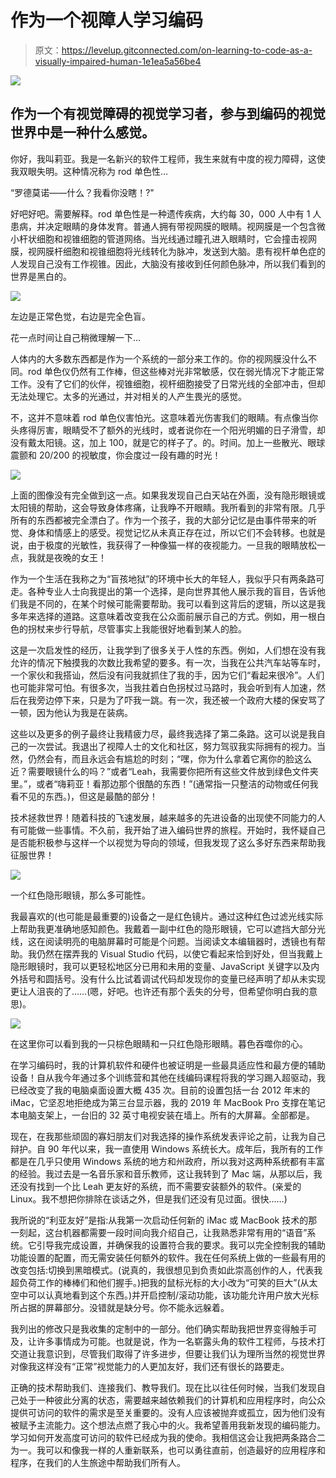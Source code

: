 # 作为一个视障人学习编码

> 原文：<https://levelup.gitconnected.com/on-learning-to-code-as-a-visually-impaired-human-1e1ea5a56be4>

![](img/d1bdd4924d87a9c07f602d8318012966.png)

## 作为一个有视觉障碍的视觉学习者，参与到编码的视觉世界中是一种什么感觉。

你好，我叫莉亚。我是一名新兴的软件工程师，我生来就有中度的视力障碍，这使我双眼失明。这种情况称为 rod 单色性…

“罗德莫诺——什么？我看你没瞎！?"

好吧好吧。需要解释。rod 单色性是一种遗传疾病，大约每 30，000 人中有 1 人患病，并决定眼睛的身体发育。普通人拥有带视网膜的眼睛。视网膜是一个包含微小杆状细胞和视锥细胞的管道网络。当光线通过瞳孔进入眼睛时，它会撞击视网膜，视网膜杆细胞和视锥细胞将光线转化为脉冲，发送到大脑。患有视杆单色症的人发现自己没有工作视锥。因此，大脑没有接收到任何颜色脉冲，所以我们看到的世界是黑白的。

![](img/6e407628c1d970bfdcfb49bb407a7ecd.png)

左边是正常色觉，右边是完全色盲。

花一点时间让自己稍微理解一下…

人体内的大多数东西都是作为一个系统的一部分来工作的。你的视网膜没什么不同。rod 单色仪仍然有工作棒，但这些棒对光非常敏感，仅在弱光情况下才能正常工作。没有了它们的伙伴，视锥细胞，视杆细胞接受了日常光线的全部冲击，但却无法处理它。太多的光通过，并对相关的人产生畏光的感觉。

不，这并不意味着 rod 单色仪害怕光。这意味着光伤害我们的眼睛。有点像当你头疼得厉害，眼睛受不了额外的光线时，或者说你在一个阳光明媚的日子滑雪，却没有戴太阳镜。这，加上 100，就是它的样子了。的。时间。加上一些散光、眼球震颤和 20/200 的视敏度，你会度过一段有趣的时光！

![](img/6be208171b4f971ae775305e1faadc05.png)

上面的图像没有完全做到这一点。如果我发现自己白天站在外面，没有隐形眼镜或太阳镜的帮助，这会导致身体疼痛，让我睁不开眼睛。我所看到的非常有限。几乎所有的东西都被完全漂白了。作为一个孩子，我的大部分记忆是由事件带来的听觉、身体和情感上的感受。视觉记忆从未真正存在过，所以它们不会转移。也就是说，由于极度的光敏性，我获得了一种像猫一样的夜视能力。一旦我的眼睛放松一点，我就是夜晚的女王！

作为一个生活在我称之为“盲孩地狱”的环境中长大的年轻人，我似乎只有两条路可走。各种专业人士向我提出的第一个选择，是向世界其他人展示我的盲目，告诉他们我是不同的，在某个时候可能需要帮助。我可以看到这背后的逻辑，所以这是我多年来选择的道路。这意味着改变我在公众面前展示自己的方式。例如，用一根白色的拐杖来步行导航，尽管事实上我能很好地看到某人的脸。

这是一次启发性的经历，让我学到了很多关于人性的东西。例如，人们想在没有我允许的情况下触摸我的次数比我希望的要多。有一次，当我在公共汽车站等车时，一个家伙和我搭讪，然后没有问我就抓住了我的手，因为它们“看起来很冷”。人们也可能非常可怕。有很多次，当我拄着白色拐杖过马路时，我会听到有人加速，然后在我旁边停下来，只是为了吓我一跳。有一次，我还被一个政府大楼的保安骂了一顿，因为他认为我是在装病。

这些以及更多的例子最终让我精疲力尽，最终我选择了第二条路。这可以说是我自己的一次尝试。我退出了视障人士的文化和社区，努力驾驭我实际拥有的视力。当然，仍然会有，而且永远会有尴尬的时刻；“嘿，你为什么拿着它离你的脸这么近？需要眼镜什么的吗？”或者“Leah，我需要你把所有这些文件放到绿色文件夹里。”，或者“嗨莉亚！看那边那个很酷的东西！”(通常指一只整洁的动物或任何我看不见的东西。)，但这是最酷的部分！

技术拯救世界！随着科技的飞速发展，越来越多的先进设备的出现使不同能力的人有可能做一些事情。不久前，我开始了进入编码世界的旅程。开始时，我怀疑自己是否能积极参与这样一个以视觉为导向的领域，但我发现了这么多好东西来帮助我征服世界！

![](img/757d3bf9347d982e928b825abd0a9ad2.png)

一个红色隐形眼镜，那么多可能性。

我最喜欢的(也可能是最重要的)设备之一是红色镜片。通过这种红色过滤光线实际上帮助我更准确地感知颜色。我戴着一副中红色的隐形眼镜，它可以遮挡大部分光线，这在阅读明亮的电脑屏幕时可能是个问题。当阅读文本编辑器时，透镜也有帮助。我仍然在摆弄我的 Visual Studio 代码，以使它看起来恰到好处，但当我戴上隐形眼镜时，我可以更轻松地区分已用和未用的变量、JavaScript 关键字以及内外括号和圆括号。没有什么比试着调试代码却发现你的变量已经声明了却从未实现更让人沮丧的了……(嗯，好吧。也许还有那个丢失的分号，但希望你明白我的意思)。

![](img/f2ce3314496d8a91d3e39667bfa7a61d.png)

在这里你可以看到我的一只棕色眼睛和一只红色隐形眼睛。暮色吞噬你的心。

在学习编码时，我的计算机软件和硬件也被证明是一些最具适应性和最方便的辅助设备！自从我今年通过多个训练营和其他在线编码课程将我的学习踢入超驱动，我已经改变了我的电脑桌面设置大概 435 次。目前的设置包括一台 2012 年末的 iMac，它坚忍地拒绝成为第三台显示器，我的 2019 年 MacBook Pro 支撑在笔记本电脑支架上，一台旧的 32 英寸电视安装在墙上。所有的大屏幕。全部都是。

现在，在我那些顽固的寡妇朋友们对我选择的操作系统发表评论之前，让我为自己辩护。自 90 年代以来，我一直使用 Windows 系统长大。成年后，我所有的工作都是在几乎只使用 Windows 系统的地方和州政府，所以我对这两种系统都有丰富的经验。我过去是一名音乐家和音乐教师，这让我转到了 Mac 端，从那以后，我还没有找到一个比 Leah 更友好的系统，而不需要安装额外的软件。(亲爱的 Linux。我不想把你排除在谈话之外，但是我们还没有见过面。很快……)

我所说的“利亚友好”是指:从我第一次启动任何新的 iMac 或 MacBook 技术的那一刻起，这台机器都需要一段时间向我介绍自己，让我熟悉非常有用的“语音”系统。它引导我完成设置，并确保我的设置符合我的要求。我可以完全控制我的辅助功能设置的配置，而无需安装任何额外的软件。我在任何系统上做的一些最有用的改变包括:切换到黑暗模式。(说真的，我很想见到负责如此崇高创作的人，代表我超负荷工作的棒棒们和他们握手。)把我的鼠标光标的大小改为“可笑的巨大”(从太空中可以认真地看到这个东西。)并开启控制/滚动功能，该功能允许用户放大光标所占据的屏幕部分。没错就是缺分号。你不能永远躲着。

我列出的修改只是我收集的定制中的一部分。他们确实帮助我把世界变得触手可及，让许多事情成为可能。也就是说，作为一名崭露头角的软件工程师，与技术打交道让我意识到，尽管我们取得了许多进步，但要让我们认为理所当然的视觉世界对像我这样没有“正常”视觉能力的人更加友好，我们还有很长的路要走。

正确的技术帮助我们、连接我们、教导我们。现在比以往任何时候，当我们发现自己处于一种彼此分离的状态，需要越来越依赖我们的计算机和应用程序时，向公众提供可访问的软件的需求是至关重要的。没有人应该被抛弃或孤立，因为他们没有被赋予主流能力。这个想法点燃了我心中的火。我希望善用我新发现的编码能力。学习如何开发高度可访问的软件已经成为我的使命。我相信这会让我把两条路合二为一。我可以和像我一样的人重新联系，也可以勇往直前，创造最好的应用程序和程序，在我们的人生旅途中帮助我们所有人。